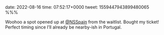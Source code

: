 date: 2022-08-16
time: 07:52:17+0000
tweet: 1559447943899480065
%%%

Woohoo a spot opened up at [@NSSpain](https://twitter.com/NSSpain) from the waitlist. Bought my ticket! Perfect timing since I’ll already be nearby-ish in Portugal.
